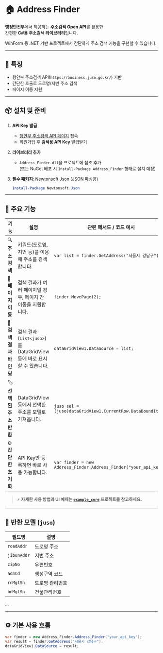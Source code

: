# 🏠 Address Finder

**행정안전부**에서 제공하는 **주소검색 Open API**를 활용한  
간편한 **C#용 주소검색 라이브러리**입니다.

WinForm 등 .NET 기반 프로젝트에서 간단하게 주소 검색 기능을 구현할 수 있습니다.

---

## 🔧 특징

- 행안부 주소검색 API(`https://business.juso.go.kr/`) 기반
- 간단한 호출로 도로명/지번 주소 검색
- 페이지 이동 지원

---

## 📦 설치 및 준비

1. **API Key 발급**
   - [행안부 주소검색 API 페이지](https://business.juso.go.kr/addrlink/openApi/apiReqst.do) 접속  
   - 회원가입 후 **검색용 API Key** 발급받기

2. **라이브러리 추가**
   - `Address_Finder.dll`을 프로젝트에 참조 추가  
     (또는 NuGet 배포 시 `Install-Package Address_Finder` 형태로 설치 예정)

3. **필수 패키지**: Newtonsoft.Json (JSON 파싱용)
   ```powershell
   Install-Package Newtonsoft.Json
---


## 🔧 주요 기능

| 기능 | 설명 | 관련 메서드 / 코드 예시 |
|------|------|-------------------------|
| 🔍 **주소 검색** | 키워드(도로명, 지번 등)를 이용해 주소를 검색합니다. | `var list = finder.GetAddress("서울시 강남구");` |
| 📑 **페이지 이동** | 검색 결과가 여러 페이지일 경우, 페이지 간 이동을 지원합니다. | `finder.MovePage(2);` |
| 🧭 **검색 결과 바인딩** | 검색 결과(`List<juso>`)를 DataGridView 등에 바로 표시할 수 있습니다. | `dataGridView1.DataSource = list;` |
| 🏷️ **선택된 주소 반환** | DataGridView 등에서 선택한 주소를 모델로 가져옵니다. | `juso sel = (juso)dataGridView1.CurrentRow.DataBoundItem;` |
| ⚙️ **간단한 초기화** | API Key만 등록하면 바로 사용 가능합니다. | `var finder = new Address_Finder.Address_Finder("your_api_key");` |


> ⚡ **자세한 사용 방법과 UI 예제는 [`example_core`](./example_core) 프로젝트를 참고하세요.**

---

## 📄 반환 모델 (`juso`)

| 필드명 | 설명 |
|--------|------|
| `roadAddr` | 도로명 주소 |
| `jibunAddr` | 지번 주소 |
| `zipNo` | 우편번호 |
| `admCd` | 행정구역 코드 |
| `rnMgtSn` | 도로명 관리번호 |
| `bdMgtSn` | 건물관리번호 |
...

---

## ⚙️ 기본 사용 흐름

```csharp
var finder = new Address_Finder.Address_Finder("your_api_key");
var result = finder.GetAddress("서울시 강남구");
dataGridView1.DataSource = result;